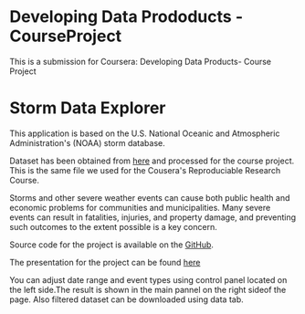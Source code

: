 Developing Data Prododucts - CourseProject
=========================
This is a submission for Coursera: Developing Data Products- Course Project

Storm Data Explorer
==================

This application is based on the U.S. National Oceanic and Atmospheric Administration's (NOAA) storm database.

Dataset has been obtained from [here](https://d396qusza40orc.cloudfront.net/repdata%2Fdata%2FStormData.csv.bz2) and processed for the course project. This is the same file we used for the Cousera's Reproduciable Research Course.

Storms and other severe weather events can cause both public health and economic problems for communities and municipalities. Many severe events can result in fatalities, injuries, and property damage, and preventing such outcomes to the extent possible is a key concern.

Source code for the project is available on the [GitHub](https://github.com/Senthilkumar-k/DevDataProd-CourseProject).

The presentation for the project can be found [here](http://rpubs.com/senthilkumar_k/49447)

You can adjust date range and event types using control panel located on the left side.The result is shown in the main pannel on the right sideof the page.
Also filtered dataset can be downloaded using data tab.
